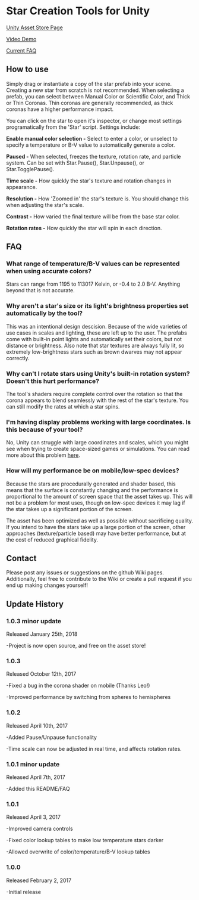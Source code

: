 # Star Creation Tools for Unity #
 
[Unity Asset Store Page](https://www.assetstore.unity3d.com/en/#!/content/80595)

[Video Demo](https://www.youtube.com/watch?v=fIn6SE-O1SM)

[Current FAQ](https://github.com/Jacob-Lane/StarCreationToolsForUnity/blob/master/README.md)

## How to use ##

Simply drag or instantiate a copy of the star prefab into your scene. Creating a new star from scratch is not recommended. When selecting a prefab, you can select between Manual Color or Scientific Color, and Thick or Thin Coronas. Thin coronas are generally recommended, as thick coronas have a higher performance impact.

You can click on the star to open it's inspector, or change most settings programatically from the 'Star' script. Settings include:

**Enable manual color selection -** Select to enter a color, or unselect to specify a temperature or B-V value to automatically generate a color.

**Paused -** When selected, freezes the texture, rotation rate, and particle system. Can be set with Star.Pause(), Star.Unpause(), or Star.TogglePause().

**Time scale -** How quickly the star's texture and rotation changes in appearance.

**Resolution -** How 'Zoomed in' the star's texture is. You should change this when adjusting the star's scale.

**Contrast -** How varied the final texture will be from the base star color.

**Rotation rates -** How quickly the star will spin in each direction.
 
## FAQ ##

### What range of temperature/B-V values can be represented when using accurate colors? ###

Stars can range from 1195 to 113017 Kelvin, or -0.4 to 2.0 B-V. Anything beyond that is not accurate.

### Why aren't a star's size or its light's brightness properties set automatically by the tool? ###

This was an intentional design descision. Because of the wide varieties of use cases in scales and lighting, these are left up to the user. The prefabs come with built-in point lights and automatically set their colors, but not distance or brightness. Also note that star textures are always fully lit, so extremely low-brightness stars such as brown dwarves may not appear correctly.

### Why can't I rotate stars using Unity's built-in rotation system? Doesn't this hurt performance? ###

The tool's shaders require complete control over the rotation so that the corona appears to blend seamlessly with the rest of the star's texture. You can still modify the rates at which a star spins.

### I'm having display problems working with large coordinates. Is this because of your tool? ###

No, Unity can struggle with large coordinates and scales, which you might see when trying to create space-sized games or simulations. You can read more about this problem [here](http://davenewson.com/posts/2013/unity-coordinates-and-scales.html).

### How will my performance be on mobile/low-spec devices? ###

Because the stars are procedurally generated and shader based, this means that the surface is constantly changing and the performance is proportional to the amount of screen space that the asset takes up. This will not be a problem for most uses, though on low-spec devices it may lag if the star takes up a significant portion of the screen.

The asset has been optimized as well as possible without sacrificing quality. If you intend to have the stars take up a large portion of the screen, other approaches (texture/particle based) may have better performance, but at the cost of reduced graphical fidelity.

## Contact ##

Please post any issues or suggestions on the github Wiki pages. Additionally, feel free to contribute to the Wiki or create a pull request if you end up making changes yourself!

## Update History ##

### 1.0.3 minor update ###

Released January 25th, 2018

-Project is now open source, and free on the asset store!

### 1.0.3 ###

Released October 12th, 2017

-Fixed a bug in the corona shader on mobile (Thanks Leo!)

-Improved performance by switching from spheres to hemispheres

### 1.0.2 ###

Released April 10th, 2017

-Added Pause/Unpause functionality

-Time scale can now be adjusted in real time, and affects rotation rates.

### 1.0.1 minor update ###

Released April 7th, 2017

-Added this README/FAQ

### 1.0.1 ###

Released April 3, 2017

-Improved camera controls

-Fixed color lookup tables to make low temperature stars darker

-Allowed overwrite of color/temperature/B-V lookup tables

### 1.0.0 ###

Released February 2, 2017

-Initial release

